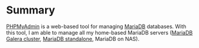 # Summary
[PHPMyAdmin](https://www.phpmyadmin.net/) is a web-based tool for managing [MariaDB](/manifests/database/mariadb) databases. With this tool, I am able to manage all my home-based MariaDB servers ([MariaDB Galera cluster](/manifests/database/mariadb), [MariaDB standalone](/manifests/database/mariadb-standalone), MariaDB on NAS).